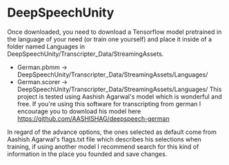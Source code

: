 # DeepSpeechUnity
Once downloaded, you need to download a Tensorflow model pretrained in the language of your need (or train one yourself) and place it inside of a folder named Languages in DeepSpeechUnity/Transcripter_Data/StreamingAssets.
*  German.pbmm -> DeepSpeechUnity/Transcripter_Data/StreamingAssets/Languages/
*  German.scorer -> DeepSpeechUnity/Transcripter_Data/StreamingAssets/Languages/
This project is tested using Aashish Agarwal's model which is wonderful and free. If you're using this software for transcripting from german I encourage you to download his model here https://github.com/AASHISHAG/deepspeech-german

In regard of the advance options, the ones selected as default come from Aashish Agarwal's flags.txt file which describes his selections when training, if using another model I recommend search for this kind of information in the place you founded and save changes.
